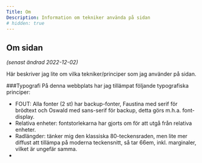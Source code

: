 ```yaml
---
Title: Om
Description: Information om tekniker använda på sidan
# hidden: true
---
```


## Om sidan
*(senast ändrad 2022-12-02)*

Här beskriver jag lite om vilka tekniker/principer som jag använder på sidan.

###Typografi
På denna webbplats har jag tillämpat följande typografiska principer:
- FOUT: Alla fonter (2 st) har backup-fonter, Faustina med serif för brödtext och Oswald med sans-serif för backup, detta görs m.h.a. font-display.
- Relativa enheter: fontstorlekarna har gjorts om för att utgå från relativa enheter.
- Radlängder: tänker mig den klassiska 80-teckensraden, men lite mer diffust att tillämpa på moderna teckensnitt, så tar 66em, inkl. marginaler, vilket är ungefär samma.
- 
